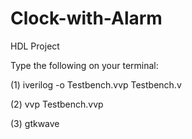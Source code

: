# Clock-with-Alarm
HDL Project

Type the following on your terminal:

(1) iverilog -o Testbench.vvp Testbench.v

(2) vvp Testbench.vvp 

(3) gtkwave 
